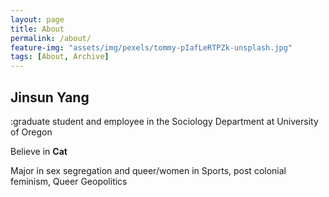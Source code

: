 ```yaml
---
layout: page
title: About
permalink: /about/
feature-img: "assets/img/pexels/tommy-pIafLeRTPZk-unsplash.jpg"
tags: [About, Archive]
---
```


## Jinsun Yang
:graduate student and employee in the Sociology Department at University of Oregon

Believe in **Cat**

Major in sex segregation and queer/women in Sports, post colonial feminism, Queer Geopolitics
